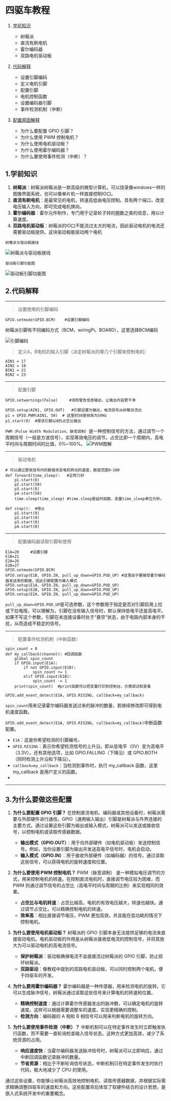 # 四驱车教程

1. [学前知识](1.学前知识)
   - 树莓派
   - 直流有刷电机
   - 霍尔编码器
   - 双路电机驱动板

2. [代码解释](2.代码解释)
   - 设置引脚编码
   - 定义电机引脚
   - 配置引脚
   - 电机控制函数
   - 设置编码器引脚
   - 事件检测机制（中断）

3. [配置原因解释](3.为什么要做这些配置的原因)
   - 为什么要配置 GPIO 引脚？
   - 为什么使用 PWM 控制电机？
   - 为什么使用电机驱动板？
   - 为什么使用霍尔编码器？
   - 为什么要使用事件检测（中断）？


## 1.学前知识
1. **树莓派**：树莓派树莓派是一款高级的微型计算机，可以烧录像windows一样的图像界面系统，也可以像单片机一样直接控制IO口。
2. **直流有刷电机**：是最常见的电机，转速高低由电压控制。具有两个端口，改变电压输入方向，即可完成电机换向。
3. **霍尔编码器**：霍尔元件制作，专门用于记录轮子转的圈数之类的信息，用以计算速度。
4. **双路电机驱动板**：树莓派的IO口不能流过太大的电流，因此驱动电机的电流还需要驱动板提供。这块驱动板能驱动两个电机

<sub>树莓派与驱动板接线</sub>

![树莓派与驱动板接线](树莓派与驱动板接线图.png)


<sub>驱动板引脚功能图</sub>

![驱动板引脚功能图](驱动板引脚功能图.png)


## 2.代码解释

---
>设置使用的引脚编码
```
GPIO.setmode(GPIO.BCM)    #设置引脚编码
```
树莓派引脚有不同编码方式（BCM，wiringPi，BOARD），这里选择BCM编码

![引脚编码](https://github.com/user-attachments/assets/ab783865-609b-42b0-87c3-e98111dbfa81)

>定义A，B电机的输入引脚（决定树莓派的哪几个引脚来控制电机）
```
AIN1 = 17
AIN2 = 18
BIN1 = 22
BIN2 = 23
```

---
>配置引脚
```
GPIO.setwarnings(False)     #消除警告信息输出，让输出内容更干净

GPIO.setup(AIN1, GPIO.OUT)   #引脚设置为输出，电流信号从树莓派流出
p1 = GPIO.PWM(AIN1, 50)  # 这里的50是频率为50Hz
p1.start(0)  #使该引脚以0的占空比输出
```
`PWM（Pulse Width Modulation，脉宽调制）`是一种控制信号的方法，通过调节一个周期信号（一般是方波信号），实现等效电压的调节。占空比即一个周期内，高电平时间与周期时间的比值，0%~100%。
![PWM图解](https://github.com/user-attachments/assets/99a8c37e-6190-474c-93eb-91c5bd181318)

---
>驱动电机
```
# 可以通过更改括号内的数值改变电机转动的速度，数值范围0~100
def forward(time_sleep):   #正转几秒
    p1.start(0)
    p2.start(50)
    p3.start(0)
    p4.start(50)
    time.sleep(time_sleep) #time.sleep是延时函数，变量time_sleep单位为秒。
    
def stop():  #停止
    p1.start(0)
    p2.start(0)
    p3.start(0)
    p4.start(0)
```

---
>配置编码器读取引脚和使用
```
E1A=20     #设置引脚
E1B=21
E2A=26
E2B=27
GPIO.setmode(GPIO.BCM)
GPIO.setup(E1B, GPIO.IN, pull_up_down=GPIO.PUD_UP) #这里由于要接受霍尔编码器发送来的数据，因此引脚配置为输入模式
GPIO.setup(E1A, GPIO.IN, pull_up_down=GPIO.PUD_UP)
GPIO.setup(E2B, GPIO.IN, pull_up_down=GPIO.PUD_UP)
GPIO.setup(E2A, GPIO.IN, pull_up_down=GPIO.PUD_UP)
```
`pull_up_down=GPIO.PUD_UP`是可选参数，这个参数用于指定是否对引脚启用上拉或下拉电阻，可以理解为，引脚在没有输入信号时，默认保持低电平还是高电平。如果不写这个参数，引脚在未连接设备时处于“悬空”状态，由于电路内部本身的干扰，从而造成不稳定的信号。

---
>配置事件检测机制（中断函数）
```
spin_count = 0
def my_callback(channel): #回调函数
    global spin_count
    if GPIO.input(E1A):
        if not GPIO.input(E1B):
            spin_count += 1
        elif GPIO.input(E1B):
            spin_count -= 1
    print(spin_count)  #print函数可以把变量打印到控制台，方便调试和查看

GPIO.add_event_detect(E1A, GPIO.RISING, callback=my_callback)
```
`spin_count`用来记录霍尔编码器发送过来的脉冲的数量，若继续修改即可得到电机速度函数。

`GPIO.add_event_detect(E1A, GPIO.RISING, callback=my_callback)`中断函数配置。
- `E1A`：这是你希望检测的引脚编号。
- `GPIO.RISING`：表示你希望检测信号的上升沿，即从低电平（0V）变为高电平（3.3V）。还有其他选项，比如 GPIO.FALLING（下降沿）或 GPIO.BOTH（同时检测上升沿和下降沿）。
- `callback=my_callback`：当检测到事件时，执行 my_callback 函数，这里 my_callback 是用户定义的函数。
- 
---
## 3.为什么要做这些配置

1. **为什么要配置 GPIO 引脚？**
   在控制直流电机、编码器或其他设备时，树莓派需要与外部硬件进行通信。GPIO（通用输入输出）引脚是树莓派与外界连接的主要方式。通过设置这些引脚为输出或输入模式，树莓派可以发送或接收信号，以控制电机或读取传感器数据。

   - **输出模式（GPIO.OUT）**：用于向外部硬件（如电机驱动板）发送控制信号。例如，当你设置引脚为输出并发送高电平信号时，电机会启动。
   - **输入模式（GPIO.IN）**：用于接收外部硬件（如编码器）的信号。通过读取这些信号，可以获得电机的旋转速度和位置。

2. **为什么要使用 PWM 控制电机？**
   PWM（脉宽调制） 是一种模拟电压调节的方式，用来控制电机的转速。在控制直流电机时，直接调节电压较为困难，而 PWM 则通过调节信号的占空比（高电平时间与周期的比例）来实现相同的效果。

   - **占空比与电机转速**：占空比越高，电机的有效电压越大，转速也越快。通过调节占空比，可以精确控制电机的转速。
   - **效率高**：相比直接调节电压，PWM 更加高效，并且能在低功耗的情况下控制电机。

3. **为什么要使用电机驱动板？**
   树莓派的 GPIO 引脚本身无法提供足够的电流来直接驱动电机。电机驱动板的作用是从树莓派接收低电流的控制信号，并将其放大为可以驱动电机的高电流信号。

   - **保护树莓派**：驱动板确保电流不会直接流过树莓派的 GPIO 引脚，防止损坏树莓派。
   - **双路驱动**：像教程中提到的双路电机驱动板，可以同时控制两个电机，便于四驱车的开发。

4. **为什么要用霍尔编码器？**
   霍尔编码器是一种传感器，用来检测电机的旋转。它可以生成脉冲信号，树莓派通过读取这些信号来计算电机的转速和位置。

   - **精确控制速度**：通过计算霍尔传感器发出的脉冲数，可以确定电机的旋转速度。这样可以根据需要调整车的速度，实现更精确的控制。
   - **检测方向**：编码器的 A 相和 B 相信号可以用来判断电机的旋转方向。

5. **为什么要使用事件检测（中断）？**
   中断机制可以在特定事件发生时立即触发执行函数，而不需要一直轮询检查输入信号状态。这种方式更加高效，减少了系统资源的占用。

   - **响应速度快**：当霍尔编码器发送脉冲信号时，树莓派可以立即响应，通过中断回调函数记录脉冲的数量。
   - **节省资源**：相比于不断轮询信号状态，中断机制只在特定事件发生时执行代码，极大地减少了 CPU 的使用。

通过这些设置，你能够让树莓派高效地控制电机、读取传感器数据，并根据实际需求精确调整四驱车的速度和方向。这些配置背后体现了软硬件结合的设计思想，是嵌入式系统开发中的重要概念。

